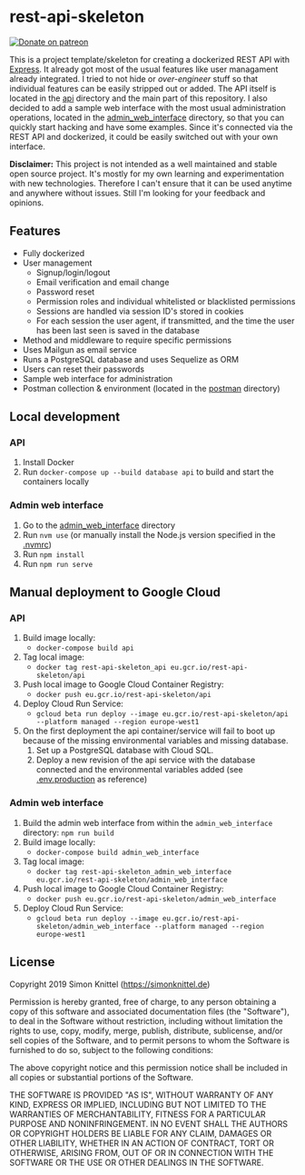 # rest-api-skeleton

[![Donate on patreon](https://badgen.net/badge/donate%20on/patreon/orange)](https://patreon.com/simonknittel)

This is a project template/skeleton for creating a dockerized REST API with [Express](https://expressjs.com/). It already got most of the usual features like user managament already integrated. I tried to not hide or _over-engineer_ stuff so that individual features can be easily stripped out or added. The API itself is located in the [api](./api) directory and the main part of this repository. I also decided to add a sample web interface with the most usual administration operations, located in the [admin_web_interface](./admin_web_interface) directory, so that you can quickly start hacking and have some examples. Since it's connected via the REST API and dockerized, it could be easily switched out with your own interface.

**Disclaimer:** This project is not intended as a well maintained and stable open source project. It's mostly for my own learning and experimentation with new technologies. Therefore I can't ensure that it can be used anytime and anywhere without issues. Still I'm looking for your feedback and opinions.

## Features

* Fully dockerized
* User management
    * Signup/login/logout
    * Email verification and email change
    * Password reset
    * Permission roles and individual whitelisted or blacklisted permissions
    * Sessions are handled via session ID's stored in cookies
    * For each session the user agent, if transmitted, and the time the user has been last seen is saved in the database
* Method and middleware to require specific permissions
* Uses Mailgun as email service
* Runs a PostgreSQL database and uses Sequelize as ORM
* Users can reset their passwords
* Sample web interface for administration
* Postman collection & environment (located in the [postman](./api/postman) directory)

## Local development

### API

1. Install Docker
2. Run `docker-compose up --build database api` to build and start the containers locally

### Admin web interface

1. Go to the [admin_web_interface](./admin_web_interface) directory
2. Run `nvm use` (or manually install the Node.js version specified in the [.nvmrc](./api/.nvmrc))
3. Run `npm install`
4. Run `npm run serve`

## Manual deployment to Google Cloud

### API

1. Build image locally:
    * `docker-compose build api`
2. Tag local image:
   * `docker tag rest-api-skeleton_api eu.gcr.io/rest-api-skeleton/api`
3. Push local image to Google Cloud Container Registry:
    * `docker push eu.gcr.io/rest-api-skeleton/api`
4. Deploy Cloud Run Service:
    * `gcloud beta run deploy --image eu.gcr.io/rest-api-skeleton/api --platform managed --region europe-west1`
5. On the first deployment the api container/service will fail to boot up because of the missing environmental variables and missing database.
    1. Set up a PostgreSQL database with Cloud SQL.
    2. Deploy a new revision of the api service with the database connected and the environmental variables added (see [.env.production](./api/.env.production) as reference)

### Admin web interface

1. Build the admin web interface from within the `admin_web_interface` directory: `npm run build`
2. Build image locally:
    * `docker-compose build admin_web_interface`
3. Tag local image:
   * `docker tag rest-api-skeleton_admin_web_interface eu.gcr.io/rest-api-skeleton/admin_web_interface`
4. Push local image to Google Cloud Container Registry:
    * `docker push eu.gcr.io/rest-api-skeleton/admin_web_interface`
5. Deploy Cloud Run Service:
    * `gcloud beta run deploy --image eu.gcr.io/rest-api-skeleton/admin_web_interface --platform managed --region europe-west1`

## License

Copyright 2019 Simon Knittel (<https://simonknittel.de>)

Permission is hereby granted, free of charge, to any person obtaining a copy of this software and associated documentation files (the "Software"), to deal in the Software without restriction, including without limitation the rights to use, copy, modify, merge, publish, distribute, sublicense, and/or sell copies of the Software, and to permit persons to whom the Software is furnished to do so, subject to the following conditions:

The above copyright notice and this permission notice shall be included in all copies or substantial portions of the Software.

THE SOFTWARE IS PROVIDED "AS IS", WITHOUT WARRANTY OF ANY KIND, EXPRESS OR IMPLIED, INCLUDING BUT NOT LIMITED TO THE WARRANTIES OF MERCHANTABILITY, FITNESS FOR A PARTICULAR PURPOSE AND NONINFRINGEMENT. IN NO EVENT SHALL THE AUTHORS OR COPYRIGHT HOLDERS BE LIABLE FOR ANY CLAIM, DAMAGES OR OTHER LIABILITY, WHETHER IN AN ACTION OF CONTRACT, TORT OR OTHERWISE, ARISING FROM, OUT OF OR IN CONNECTION WITH THE SOFTWARE OR THE USE OR OTHER DEALINGS IN THE SOFTWARE.
